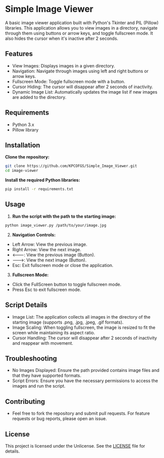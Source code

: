 # Simple Image Viewer

A basic image viewer application built with Python's Tkinter and PIL (Pillow) libraries. This application allows you to view images in a directory, navigate through them using buttons or arrow keys, and toggle fullscreen mode. It also hides the cursor when it's inactive after 2 seconds.

## Features
* View Images: Displays images in a given directory.
* Navigation: Navigate through images using left and right buttons or arrow keys.
* Fullscreen Mode: Toggle fullscreen mode with a button.
* Cursor Hiding: The cursor will disappear after 2 seconds of inactivity.
* Dynamic Image List: Automatically updates the image list if new images are added to the directory.
## Requirements
* Python 3.x
* Pillow library
## Installation

**Clone the repository:**
```bash
git clone https://github.com/KPCOFGS/Simple_Image_Viewer.git
cd image-viewer
```
**Install the required Python libraries:**
```bash
pip install -r requirements.txt
```
## Usage

1. **Run the script with the path to the starting image:**
```bash
python image_viewer.py /path/to/your/image.jpg
```
2. **Navigation Controls:**
* Left Arrow: View the previous image.
* Right Arrow: View the next image.
* <---: View the previous image (Button).
* --->: View the next image (Button).
* Esc: Exit fullscreen mode or close the application.
3. **Fullscreen Mode:**
* Click the FullScreen button to toggle fullscreen mode.
* Press Esc to exit fullscreen mode.
## Script Details
* Image List: The application collects all images in the directory of the starting image (supports .png, .jpg, .jpeg, .gif formats).
* Image Scaling: When toggling fullscreen, the image is resized to fit the screen while maintaining its aspect ratio.
* Cursor Handling: The cursor will disappear after 2 seconds of inactivity and reappear with movement.
## Troubleshooting
* No Images Displayed: Ensure the path provided contains image files and that they have supported formats.
* Script Errors: Ensure you have the necessary permissions to access the images and run the script.
## Contributing
* Feel free to fork the repository and submit pull requests. For feature requests or bug reports, please open an issue.

## License
This project is licensed under the Unlicense. See the [LICENSE](LICENSE) file for details.

